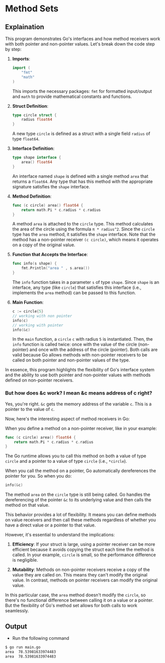# Method Sets

## Explaination

This program demonstrates Go's interfaces and how method receivers work with both pointer and non-pointer values. Let's break down the code step by step:

1. **Imports**:

   ```go
   import (
       "fmt"
       "math"
   )
   ```

   This imports the necessary packages: `fmt` for formatted input/output and `math` to provide mathematical constants and functions.

2. **Struct Definition**:

   ```go
   type circle struct {
       radius float64
   }
   ```

   A new type `circle` is defined as a struct with a single field `radius` of type `float64`.

3. **Interface Definition**:

   ```go
   type shape interface {
       area() float64
   }
   ```

   An interface named `shape` is defined with a single method `area` that returns a `float64`. Any type that has this method with the appropriate signature satisfies the `shape` interface.

4. **Method Definition**:

   ```go
   func (c circle) area() float64 {
       return math.Pi * c.radius * c.radius
   }
   ```

   A method `area` is attached to the `circle` type. This method calculates the area of the circle using the formula `π * radius^2`. Since the `circle` type has the `area` method, it satisfies the `shape` interface. Note that the method has a non-pointer receiver `(c circle)`, which means it operates on a copy of the original value.

5. **Function that Accepts the Interface**:

   ```go
   func info(s shape) {
       fmt.Println("area " , s.area())
   }
   ```

   The `info` function takes in a parameter `s` of type `shape`. Since `shape` is an interface, any type (like `circle`) that satisfies this interface (i.e., implements the `area` method) can be passed to this function.

6. **Main Function**:

    ```go
   c := circle{5}
   // working with non pointer
   info(c)
   // working with pointer 
   info(&c)
   ```

   In the `main` function, a `circle` `c` with radius `5` is instantiated. Then, the `info` function is called twice: once with the value of the circle (non-pointer) and once with the address of the circle (pointer). Both calls are valid because Go allows methods with non-pointer receivers to be called on both pointer and non-pointer values of the type.

In essence, this program highlights the flexibility of Go's interface system and the ability to use both pointer and non-pointer values with methods defined on non-pointer receivers.

### But how does &c work? I mean &c means address of c right?

Yes, you're right. `&c` gets the memory address of the variable `c`. This is a pointer to the value of `c`.

Now, here's the interesting aspect of method receivers in Go:

When you define a method on a non-pointer receiver, like in your example:

```go
func (c circle) area() float64 {
    return math.Pi * c.radius * c.radius
}
```

The Go runtime allows you to call this method on both a value of type `circle` and a pointer to a value of type `circle` (i.e., `*circle`).

When you call the method on a pointer, Go automatically dereferences the pointer for you. So when you do:

```go
info(&c)
```

The method `area` on the `circle` type is still being called. Go handles the dereferencing of the pointer `&c` to its underlying value and then calls the method on that value.

This behavior provides a lot of flexibility. It means you can define methods on value receivers and then call these methods regardless of whether you have a direct value or a pointer to that value.

However, it's essential to understand the implications:

1. **Efficiency**: If your struct is large, using a pointer receiver can be more efficient because it avoids copying the struct each time the method is called. In your example, `circle` is small, so the performance difference is negligible.
  
2. **Mutability**: Methods on non-pointer receivers receive a copy of the value they are called on. This means they can't modify the original value. In contrast, methods on pointer receivers can modify the original value.

In this particular case, the `area` method doesn't modify the `circle`, so there's no functional difference between calling it on a value or a pointer. But the flexibility of Go's method set allows for both calls to work seamlessly.

## Output

- Run the following command

```bash
$ go run main.go
area  78.53981633974483
area  78.53981633974483
```